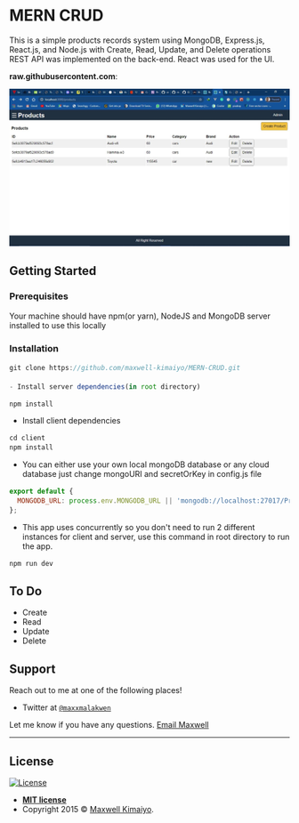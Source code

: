# MERN CRUD

This is a simple products records system using MongoDB, Express.js, React.js, and Node.js with Create, Read, Update, and Delete operations REST API was implemented on the back-end.  React was used for the UI.

**raw.githubusercontent.com**:

<img src="https://raw.githubusercontent.com/maxwell-kimaiyo/MERN-CRUD/master/Capture.JPG?raw=true"/>


## Getting Started

### Prerequisites

Your machine should have npm(or yarn), NodeJS and MongoDB server installed to use this locally

### Installation

```js
git clone https://github.com/maxwell-kimaiyo/MERN-CRUD.git

- Install server dependencies(in root directory)

```

```js
npm install
```

- Install client dependencies

```js
cd client
npm install
```

- You can either use your own local mongoDB database or any cloud database just change mongoURI and secretOrKey in config.js file

```js
export default {
  MONGODB_URL: process.env.MONGODB_URL || 'mongodb://localhost:27017/Products',
};

```

- This app uses concurrently so you don't need to run 2 different instances for client and server, use this command in root directory to run the app.

```js
npm run dev
```

## To Do

- Create
- Read
- Update
- Delete

## Support

Reach out to me at one of the following places!

- Twitter at <a href="http://twitter.com/maxxmalakwen" target="_blank">`@maxxmalakwen`</a>

Let me know if you have any questions. [Email Maxwell](developerkimaiyo@gmail.com)



---

## License

[![License](http://img.shields.io/:license-mit-blue.svg?style=flat-square)](http://badges.mit-license.org)

- **[MIT license](http://opensource.org/licenses/mit-license.php)**
- Copyright 2015 © <a href="http://fvcproductions.com" target="_blank">Maxwell Kimaiyo</a>.